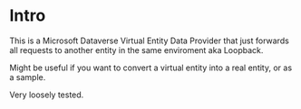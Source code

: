 # Intro

This is a Microsoft Dataverse Virtual Entity Data Provider that just forwards all requests to another entity in the same enviroment aka Loopback.

Might be useful if you want to convert a virtual entity into a real entity, or as a sample.

Very loosely tested.
